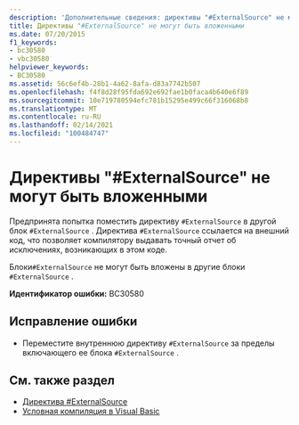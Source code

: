 ```yaml
---
description: 'Дополнительные сведения: директивы "#ExternalSource" не могут быть вложенными'
title: Директивы "#ExternalSource" не могут быть вложенными
ms.date: 07/20/2015
f1_keywords:
- bc30580
- vbc30580
helpviewer_keywords:
- BC30580
ms.assetid: 56c6ef4b-28b1-4a62-8afa-d83a7742b507
ms.openlocfilehash: f4f8d28f95fda692e692fae1b0faca4b640e6f89
ms.sourcegitcommit: 10e719780594efc781b15295e499c66f316068b8
ms.translationtype: MT
ms.contentlocale: ru-RU
ms.lasthandoff: 02/14/2021
ms.locfileid: "100484747"
---
```

# <a name="externalsource-directives-cannot-be-nested"></a>Директивы "#ExternalSource" не могут быть вложенными

Предпринята попытка поместить директиву `#ExternalSource` в другой блок `#ExternalSource` . Директива `#ExternalSource` ссылается на внешний код, что позволяет компилятору выдавать точный отчет об исключениях, возникающих в этом коде.  
  
 Блоки`#ExternalSource` не могут быть вложены в другие блоки `#ExternalSource` .  
  
 **Идентификатор ошибки:** BC30580  
  
## <a name="to-correct-this-error"></a>Исправление ошибки  
  
- Переместите внутреннюю директиву `#ExternalSource` за пределы включающего ее блока `#ExternalSource` .  
  
## <a name="see-also"></a>См. также раздел

- [Директива #ExternalSource](../language-reference/directives/externalsource-directive.md)
- [Условная компиляция в Visual Basic](../programming-guide/program-structure/conditional-compilation.md)

